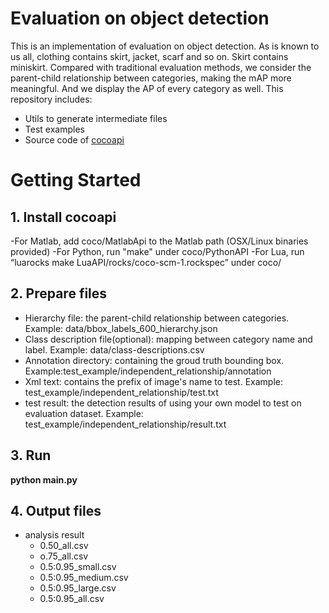 # Evaluation on object detection
This is an implementation of evaluation on object detection. As is known to us all, clothing contains skirt, jacket, scarf and so on. Skirt contains miniskirt. 
Compared with traditional evaluation methods, we consider the parent-child relationship between categories, making the mAP more meaningful. And we display the AP of every category as well.
This repository includes:
- Utils to generate intermediate files
- Test examples
- Source code of [cocoapi](https://github.com/cocodataset/cocoapi)
# Getting Started
## 1. Install cocoapi
-For Matlab, add coco/MatlabApi to the Matlab path (OSX/Linux binaries provided)
-For Python, run "make" under coco/PythonAPI
-For Lua, run “luarocks make LuaAPI/rocks/coco-scm-1.rockspec” under coco/
## 2. Prepare files
- Hierarchy file: the parent-child relationship between categories. Example: data/bbox_labels_600_hierarchy.json
- Class description file(optional): mapping between category name and label. Example: data/class-descriptions.csv
- Annotation directory: containing the groud truth bounding box. Example:test_example/independent_relationship/annotation
- Xml text: contains the prefix of image's name to test. Example: test_example/independent_relationship/test.txt
- test result: the detection results of using your own model to test on evaluation dataset. Example: test_example/independent_relationship/result.txt
## 3. Run
**python main.py**
## 4. Output files
- analysis result
	- 0.50_all.csv
	- o.75_all.csv
	- 0.5:0.95_small.csv
	- 0.5:0.95_medium.csv
	- 0.5:0.95_large.csv
	- 0.5:0.95_all.csv
	
	


